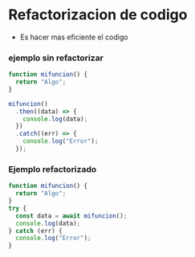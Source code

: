 # Refactorizacion de codigo

- Es hacer mas eficiente el codigo

### ejemplo sin refactorizar

```js
function mifuncion() {
  return "Algo";
}

mifuncion()
  .then((data) => {
    console.log(data);
  })
  .catch((err) => {
    console.log("Error");
  });
```

### Ejemplo refactorizado

```js
function mifuncion() {
  return "Algo";
}
try {
  const data = await mifuncion();
  console.log(data);
} catch (err) {
  console.log("Error");
}
```
